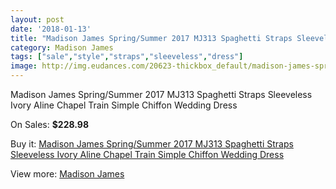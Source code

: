 ```yaml
---
layout: post
date: '2018-01-13'
title: "Madison James Spring/Summer 2017 MJ313 Spaghetti Straps Sleeveless Ivory Aline Chapel Train Simple Chiffon Wedding Dress"
category: Madison James
tags: ["sale","style","straps","sleeveless","dress"]
image: http://img.eudances.com/20623-thickbox_default/madison-james-spring-summer-2017-mj313-spaghetti-straps-sleeveless-ivory-aline-chapel-train-simple-chiffon-wedding-dress.jpg
---
```

Madison James Spring/Summer 2017 MJ313 Spaghetti Straps Sleeveless Ivory Aline Chapel Train Simple Chiffon Wedding Dress

On Sales: **$228.98**
<a href="https://www.eudances.com/en/madison-james/6192-madison-james-spring-summer-2017-mj313-spaghetti-straps-sleeveless-ivory-aline-chapel-train-simple-chiffon-wedding-dress.html"><amp-img layout="responsive" width="600" height="600" src="//img.eudances.com/20623-thickbox_default/madison-james-spring-summer-2017-mj313-spaghetti-straps-sleeveless-ivory-aline-chapel-train-simple-chiffon-wedding-dress.jpg" alt="Madison James Spring/Summer 2017 MJ313 Spaghetti Straps Sleeveless Ivory Aline Chapel Train Simple Chiffon Wedding Dress 0" /></a>
<a href="https://www.eudances.com/en/madison-james/6192-madison-james-spring-summer-2017-mj313-spaghetti-straps-sleeveless-ivory-aline-chapel-train-simple-chiffon-wedding-dress.html"><amp-img layout="responsive" width="600" height="600" src="//img.eudances.com/20627-thickbox_default/madison-james-spring-summer-2017-mj313-spaghetti-straps-sleeveless-ivory-aline-chapel-train-simple-chiffon-wedding-dress.jpg" alt="Madison James Spring/Summer 2017 MJ313 Spaghetti Straps Sleeveless Ivory Aline Chapel Train Simple Chiffon Wedding Dress 1" /></a>
<a href="https://www.eudances.com/en/madison-james/6192-madison-james-spring-summer-2017-mj313-spaghetti-straps-sleeveless-ivory-aline-chapel-train-simple-chiffon-wedding-dress.html"><amp-img layout="responsive" width="600" height="600" src="//img.eudances.com/20626-thickbox_default/madison-james-spring-summer-2017-mj313-spaghetti-straps-sleeveless-ivory-aline-chapel-train-simple-chiffon-wedding-dress.jpg" alt="Madison James Spring/Summer 2017 MJ313 Spaghetti Straps Sleeveless Ivory Aline Chapel Train Simple Chiffon Wedding Dress 2" /></a>
<a href="https://www.eudances.com/en/madison-james/6192-madison-james-spring-summer-2017-mj313-spaghetti-straps-sleeveless-ivory-aline-chapel-train-simple-chiffon-wedding-dress.html"><amp-img layout="responsive" width="600" height="600" src="//img.eudances.com/20625-thickbox_default/madison-james-spring-summer-2017-mj313-spaghetti-straps-sleeveless-ivory-aline-chapel-train-simple-chiffon-wedding-dress.jpg" alt="Madison James Spring/Summer 2017 MJ313 Spaghetti Straps Sleeveless Ivory Aline Chapel Train Simple Chiffon Wedding Dress 3" /></a>
<a href="https://www.eudances.com/en/madison-james/6192-madison-james-spring-summer-2017-mj313-spaghetti-straps-sleeveless-ivory-aline-chapel-train-simple-chiffon-wedding-dress.html"><amp-img layout="responsive" width="600" height="600" src="//img.eudances.com/20624-thickbox_default/madison-james-spring-summer-2017-mj313-spaghetti-straps-sleeveless-ivory-aline-chapel-train-simple-chiffon-wedding-dress.jpg" alt="Madison James Spring/Summer 2017 MJ313 Spaghetti Straps Sleeveless Ivory Aline Chapel Train Simple Chiffon Wedding Dress 4" /></a>

Buy it: [Madison James Spring/Summer 2017 MJ313 Spaghetti Straps Sleeveless Ivory Aline Chapel Train Simple Chiffon Wedding Dress](https://www.eudances.com/en/madison-james/6192-madison-james-spring-summer-2017-mj313-spaghetti-straps-sleeveless-ivory-aline-chapel-train-simple-chiffon-wedding-dress.html "Madison James Spring/Summer 2017 MJ313 Spaghetti Straps Sleeveless Ivory Aline Chapel Train Simple Chiffon Wedding Dress")

View more: [Madison James](https://www.eudances.com/en/75-Madison-James "Madison James")